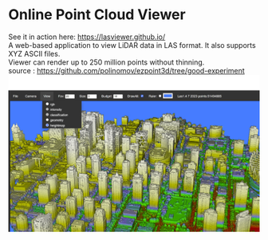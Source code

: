 # Online Point Cloud Viewer  
 See it in action  here: https://lasviewer.github.io/  
 A web-based application to view LiDAR data in LAS format. It also supports XYZ ASCII files.   
 Viewer can render up to 250 million points without thinning.  
 source : https://github.com/polinomov/ezpoint3d/tree/good-experiment
 ![alt text](image/sceen-full.jpg)
